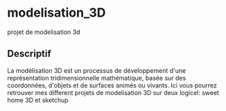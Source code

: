 # modelisation_3D
projet de modelisation 3d

## Descriptif
La modélisation 3D est un processus de développement d'une représentation tridimensionnelle mathématique, basée sur des coordonnées, d'objets et de surfaces animés ou vivants.
Ici vous pourrez retrouver mes different projets de modelisation 3D sur deux logicel: sweet home 3D et sketchup

